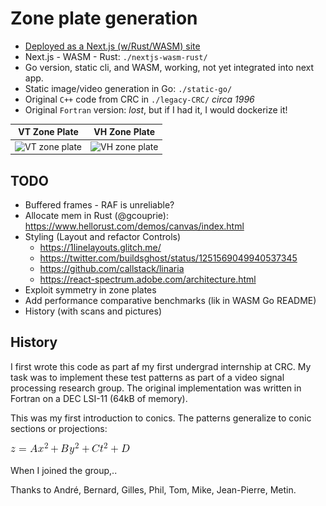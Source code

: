 # Zone plate generation

- [Deployed as a Next.js (w/Rust/WASM) site](https://zone.v.imetrical.com/)
- Next.js - WASM - Rust: `./nextjs-wasm-rust/`
- Go version, static cli, and WASM, working, not yet integrated into next app.
- Static image/video generation in Go: `./static-go/`
- Original `C++` code from CRC in `./legacy-CRC/` *circa 1996*
- Original `Fortran` version: *lost*, but if I had it, I would dockerize it!

| VT Zone Plate | VH Zone Plate |
|:-:|:-:|
| <img src="./vt-zone.gif" alt="VT zone plate" width="200" height="200">|<img src="./vh-zone.gif" alt="VH zone plate" width="200" height="200">|

## TODO

- Buffered frames - RAF is unreliable?
- Allocate mem in Rust (@gcouprie): <https://www.hellorust.com/demos/canvas/index.html>
- Styling (Layout and refactor Controls)
  - <https://1linelayouts.glitch.me/>
  - <https://twitter.com/buildsghost/status/1251569049940537345>
  - <https://github.com/callstack/linaria>
  - <https://react-spectrum.adobe.com/architecture.html>
- Exploit symmetry in zone plates
- Add performance comparative benchmarks (lik in WASM Go README)
- History (with scans and pictures)

## History

I first wrote this code as part af my first undergrad internship at CRC.
My task was to implement these test patterns as part of a video signal processing research group. The original implementation was written in Fortran on a DEC LSI-11 (64kB of memory).

This was my first introduction to conics. The patterns generalize to conic sections or projections:

![Conic Sections](conic-eqn.gif)

When I joined the group,..

Thanks to André, Bernard, Gilles, Phil, Tom, Mike, Jean-Pierre, Metin.
